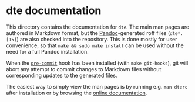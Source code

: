 dte documentation
=================

This directory contains the documentation for `dte`. The main man pages
are authored in Markdown format, but the [Pandoc]-generated roff files
(`dte*.[15]`) are also checked into the repository. This is done mostly
for user convenience, so that `make && sudo make install` can be used
without the need for a full Pandoc installation.

When the [`pre-commit`] hook has been installed (with `make git-hooks`),
git will abort any attempt to commit changes to Markdown files without
corresponding updates to the generated files.

The easiest way to simply view the man pages is by running e.g. `man dterc`
after installation or by browsing the [online documentation].


[Pandoc]: https://pandoc.org/
[`pre-commit`]: https://gitlab.com/craigbarnes/dte/-/blob/master/tools/git-hooks/pre-commit
[online documentation]: https://craigbarnes.gitlab.io/dte/
